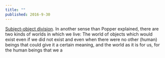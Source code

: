 ```yaml
---
title: ""
published: 2016-9-30
---
```


<a href="https://philosophybytheway.blogspot.com/2008/03/subject-object-division.html" target="_blank">Subject-object division</a>. In another sense than Popper explained, there are two kinds of worlds in which we live: The world of objects which would exist even if we did not exist and even when there were no other (human) beings that could give it a certain meaning, and the world as it is for us, for the human beings that we a


